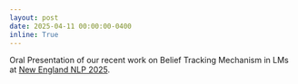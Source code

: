 ```yaml
---
layout: post
date: 2025-04-11 00:00:00-0400
inline: True
---
```


Oral Presentation of our recent work on Belief Tracking Mechanism in LMs at [New England NLP 2025](https://nenlp.github.io/spr2025/).